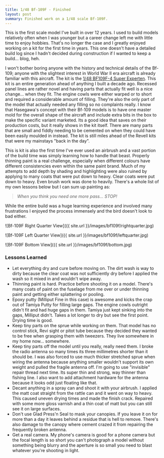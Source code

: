 ```yaml
---
title: 1/48 Bf-109F - Finished
layout: post
summary: Finished work on a 1/48 scale Bf-109F.
---
```


This is the first scale model I've built in over 12 years. I used to build models relatively often when I was younger but a career change left me with little time to enjoy hobbies. That's no longer the case and I greatly enjoyed working on a kit for the first time in years. This one doesn't have a detailed build log since I hadn't decided during construction if I wanted to keep a build... blog, heh.

I won't bother boring anyone with the history and technical details of the Bf-109; anyone with the slightest interest in World War II era aircraft is already familiar with this aircraft. The kit is the [1/48 BF109F-4 Super Experten](http://www.hasegawausa.com/product-pages/hsgs7379.html). This kit is an entire generation ahead of anything I built a decade ago. Recessed panel lines are rather novel and having parts that actually fit well is a nice change... when they fit. The engine cowls were either warped or to short and required a considerable amount of filling. They're also the only part of the model that actually needed any filling so no complaints really. I know that Hasegawa's concept with their Bf-109 models is to have one master mold for the overall shape of the aircraft and include extra bits in the box to make the specific variant marketed. Its a good idea that saves on their production costs, but it really shows in the kit itself. There are many parts that are small and fiddly needing to be cemented on when they could have been easily moulded in instead. The kit is still miles ahead of the Revell kits that were my mainstays "back in the day".

This is kit is also the first time I've ever used an airbrush and a vast portion of the build time was simply learning how to handle that beast. Properly thinning paint is a real challenge, especially when different colours have different consistencies even within the same paint brand. Much of my attempts to add depth by shading and highlighting were also ruined by applying to many coats that were put down to heavy. Clear coats were put down to heavy. Even brush work was done to heavily. There's a whole list of my own lessons below but I can sum up painting as:

> *When you think you need one more pass...* _STOP!_

While the entire build was a huge learning experience and involved many frustrations I enjoyed the process immensely and the bird doesn't look to bad either.

![Bf-109F Right Quarter View]({{ site.url }}/images/bf109f/rightquarter.jpg)

![Bf-109F Left Quarter View]({{ site.url }}/images/bf109f/leftquarter.jpg)

![Bf-109F Bottom View]({{ site.url }}/images/bf109f/bottom.jpg)

### Lessons Learned
* Let everything dry and cure before moving on. The dirt wash is way to dirty because the clear coat was not sufficiently dry before I applied the wash so it mixed in and wouldn't wipe away.
* Thinning paint is hard. Practice before shooting it on a model. There's many coats of paint on the fuselage from me over or under thinning paint and getting either splattering or pooling. 
* Epoxy putty (Milliput Fine in this case) is awesome and kicks the crap out of Tamiya Putty for filling large gaps. The engine cowls outright didn't fit and had huge gaps in them. Tamiya just kept sinking into the gaps, Milliput didn't. Takes a lot longer to dry but see the first point. Drying time is good.
* Keep tiny parts on the sprue while working on them. That model has no control stick, Revi sight or pitot tube because they decided they wanted to be free when grasping them with tweezers. They live somewhere in my home now... somewhere.
* Keep tiny parts off the model until you really, really need them. I broke the radio antenna so many times its three millimetres shorter than it should be. I was also forced to use much thicker stretched sprue when wiring the antenna because anything smaller wouldn't support its own weight and pulled the fragile antenna off. I'm going to use "invisible" repair thread next time. Its super thin and strong, way thinner than fishing line. I also want to add attachment hardware for the antenna because it looks odd just floating like that.
* Decant anything in a spray can and shoot it with your airbrush. I applied the matt coat straight from the rattle can and it went on way to heavy. This caused uneven drying times and made the finish crack. Repaired with some more gloss varnish and a thin coat of matt but you can still see it on large surfaces.
* Don't use Glad Press'n Seal to mask your canopies. If you leave it on for more than a day it leaves behind a residue that is hell to remove. There's also damage to the canopy where cement crazed it from repairing the frequently broken antenna.
* Get a real camera. My phone's camera is good for a phone camera but the focal length is so short you can't photograph a model without something being blurry and the aperture is so small you need to blast whatever you're shooting in light.